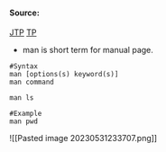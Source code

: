 #### Source:
[JTP](https://www.javatpoint.com/linux-man)
[TP](https://www.tutorialspoint.com/unix/unix-manpage-help.htm)

* man is short term for manual page.

```
#Syntax
man [options(s) keyword(s)]
man command
```

```
man ls
```

```
#Example
man pwd
```


![[Pasted image 20230531233707.png]]
